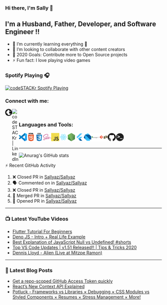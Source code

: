 ### Hi there, I'm Sally 👋

## I'm a Husband, Father, Developer, and Software Engineer !!

- 🌱 I’m currently learning everything 🤣
- 👯 I’m looking to collaborate with other content creators
- 🥅 2020 Goals: Contribute more to Open Source projects
- ⚡ Fun fact: I love playing video games

### Spotify Playing 🎧

[<img src="https://now-playing-codestackr.vercel.app/api/spotify-playing" alt="codeSTACKr Spotify Playing" width="350" />](https://open.spotify.com/track/45Egmo7icyopuzJN0oMEdk)

### Connect with me:

[<img align="left" alt="codeSTACKr.com" width="22px" src="https://raw.githubusercontent.com/iconic/open-iconic/master/svg/globe.svg" />][website]
[<img align="left" alt="codeSTACKr | LinkedIn" width="22px" src="https://cdn.jsdelivr.net/npm/simple-icons@v3/icons/linkedin.svg" />][linkedin]

<br />

### Languages and Tools:

[<img align="left" alt="Visual Studio Code" width="26px" src="https://raw.githubusercontent.com/github/explore/80688e429a7d4ef2fca1e82350fe8e3517d3494d/topics/visual-studio-code/visual-studio-code.png" />][webdevplaylist]
[<img align="left" alt="HTML5" width="26px" src="https://raw.githubusercontent.com/github/explore/80688e429a7d4ef2fca1e82350fe8e3517d3494d/topics/html/html.png" />][webdevplaylist]
[<img align="left" alt="CSS3" width="26px" src="https://raw.githubusercontent.com/github/explore/80688e429a7d4ef2fca1e82350fe8e3517d3494d/topics/css/css.png" />][cssplaylist]
[<img align="left" alt="Sass" width="26px" src="https://raw.githubusercontent.com/github/explore/80688e429a7d4ef2fca1e82350fe8e3517d3494d/topics/sass/sass.png" />][cssplaylist]
[<img align="left" alt="JavaScript" width="26px" src="https://raw.githubusercontent.com/github/explore/80688e429a7d4ef2fca1e82350fe8e3517d3494d/topics/javascript/javascript.png" />][jsplaylist]
[<img align="left" alt="React" width="26px" src="https://raw.githubusercontent.com/github/explore/80688e429a7d4ef2fca1e82350fe8e3517d3494d/topics/react/react.png" />][reactplaylist]
[<img align="left" alt="Node.js" width="26px" src="https://raw.githubusercontent.com/github/explore/80688e429a7d4ef2fca1e82350fe8e3517d3494d/topics/nodejs/nodejs.png" />][webdevplaylist]
[<img align="left" alt="Flutter" width="26px" src="https://raw.githubusercontent.com/github/explore/361e2821e2dea67711cde99c9c40ed357061cf27/topics/flutter/flutter.png" />][webdevplaylist]
[<img align="left" alt="Dart" width="26px" src="https://raw.githubusercontent.com/github/explore/80688e429a7d4ef2fca1e82350fe8e3517d3494d/topics/dart/dart.png" />][webdevplaylist]
[<img align="left" alt="MongoDB" width="26px" src="https://raw.githubusercontent.com/github/explore/80688e429a7d4ef2fca1e82350fe8e3517d3494d/topics/mongodb/mongodb.png" />][webdevplaylist]
[<img align="left" alt="Git" width="26px" src="https://raw.githubusercontent.com/github/explore/80688e429a7d4ef2fca1e82350fe8e3517d3494d/topics/git/git.png" />][webdevplaylist]
[<img align="left" alt="GitHub" width="26px" src="https://raw.githubusercontent.com/github/explore/78df643247d429f6cc873026c0622819ad797942/topics/github/github.png" />][webdevplaylist]
[<img align="left" alt="Terminal" width="26px" src="https://raw.githubusercontent.com/github/explore/80688e429a7d4ef2fca1e82350fe8e3517d3494d/topics/terminal/terminal.png" />][webdevplaylist]

<br />
<br />

---


![Anurag's GitHub stats](https://github-readme-stats.vercel.app/api?username=sallyaz&show_icons=true&theme=transparent)

:zap: Recent GitHub Activity
  
<!--START_SECTION:activity-->
1. ❌ Closed PR in [Sallyaz/Sallyaz](https://github.com/sallyaz/Memories-App)
2. 🗣 Commented on in [Sallyaz/Sallyaz](https://github.com/codeSTACKr/codeSTACKr)
3. ❌ Closed PR in [Sallyaz/Sallyaz](https://github.com/sallyaz/e-commerce)
4. 🎉 Merged PR in [Sallyaz/Sallyaz](https://github.com/codeSTACKr/codeSTACKr)
5. 💪 Opened PR in [Sallyaz/Sallyaz](https://github.com/rabashani/smart-athletes)
<!--END_SECTION:activity-->

---

### 📺 Latest YouTube Videos

<!-- YOUTUBE:START -->

- [Flutter Tutorial For Beginners](https://www.youtube.com/watch?v=LeTgMYlGVrM&t=16s&ab_channel=TechWithTim)
- [Deno JS - Intro + Real Life Example](https://www.youtube.com/watch?v=Y-SIhZwbuLo&ab_channel=JavaScriptMastery)
- [Best Explanation of JavaScript Null vs Undefined! #shorts](https://www.youtube.com/watch?v=fCGswW7fruY)
- [Top VS Code Updates | v1.51 Released!! | Tips & Tricks 2020](https://www.youtube.com/watch?v=Vt7omOyyjrc)
- [Dennis Lloyd - Alien (Live at Mitzpe Ramon)](https://www.youtube.com/watch?v=tyHdtifvQz8&ab_channel=DennisLloydVEVO)
<!-- YOUTUBE:END -->

---

### 📕 Latest Blog Posts

<!-- BLOG-POST-LIST:START -->

- [Get a repo-scoped GitHub Access Token quickly](https://wesbos.com/scoped-github-access-token/)
- [React’s New Context API Explained](https://wesbos.com/react-context/)
- [Potluck - Frameworks vs Libraries × Debugging × CSS Modules vs Styled Components × Resumes × Stress Management × More!](https://syntax.fm/show/304/potluck-frameworks-vs-libraries-debugging-css-modules-vs-styled-components-resumes-stress-management-more)
<!-- BLOG-POST-LIST:END -->




[website]: https://app.netlify.com/sites/sally-portfolio/overview
[linkedin]: https://www.linkedin.com/in/sally-azulay/
[webdevplaylist]: https://www.youtube.com/playlist?list=PLkwxH9e_vrAJ0WbEsFA9W3I1W-g_BTsbt
[jsplaylist]: https://www.youtube.com/playlist?list=PLkwxH9e_vrALRJKu7wfXby3MKeflhTu6B
[cssplaylist]: https://www.youtube.com/playlist?list=PLkwxH9e_vrALSdvZuEh6gqQdmDoDIoqz4
[reactplaylist]: https://www.youtube.com/playlist?list=PLkwxH9e_vrAK4TdffpxKY3QGyHCpxFcQ0
